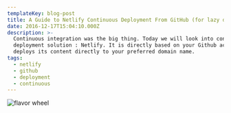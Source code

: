 ```yaml
---
templateKey: blog-post
title: A Guide to Netlify Continuous Deployment From GitHub (for lazy devs) ヽ(´ー｀)ノ
date: 2016-12-17T15:04:10.000Z
description: >-
  Continuous integration was the big thing. Today we will look into continuous
  deployment solution : Netlify. It is directly based on your Github account and
  deploys its content directly to your preferred domain name.
tags:
  - netlify
  - github
  - deployment
  - continuous
---
```

![flavor wheel](/img/netlify-continuous-integration.png)
